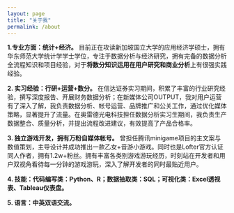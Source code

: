 ```yaml
---
layout: page
title: "关于我"
permalink: /about
---
```

**1.专业方面：统计+经济。** 目前正在攻读新加坡国立大学的应用经济学硕士，拥有华东师范大学统计学学士学位，专注于数据分析与经济研究，拥有完备的数据分析全流程知识和项目经验，对于**将数分知识运用在用户研究和商业分析**上有很强实践经验。

**2. 实习经验：行研+运营+数分。** 在信达证券实习期间，积累了丰富的行业研究经验，撰写深度报告、开展财务数据分析；在新媒体公司OUTPUT，我对用户运营有了深入了解，我负责数据分析、帐号运营、品牌推广和公关工作，通过优化媒体策略，显著提升了流量。在奥雷德光电科技担任数据分析实习生期间，我负责生产数据整合、质量分析，并提出流程改进建议，有效提高了产品合格率。

**3. 独立游戏开发，拥有万粉自媒体帐号。** 曾担任腾讯minigame项目的主文案与数值策划，主导设计并成功推出一款乙女+音游小游戏。同时也是Lofter官方认证同人作者，拥有1.2w+粉丝。拥有丰富各类别游戏游玩经历，时刻站在开发者和用户双视角看待每一分钟的游戏游玩，深入了解开发者的同时最贴近用户。

**4. 技能：代码编写类：Python、R；数据抽取类：SQL；可视化类：Excel透视表、Tableau仪表盘。**

**5. 语言：中英双语交流。**
